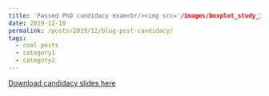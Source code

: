 ```yaml
---
title: 'Passed PhD candidacy exam<br/><img src='/images/boxplot_study_1.png'>'
date: 2019-12-10
permalink: /posts/2019/12/blog-post-candidacy/
tags:
  - cool posts
  - category1
  - category2
---
```


[Download candidacy slides here](http://yuanyuangao216.github.io/files/CandidacyPresentation.pdf)
